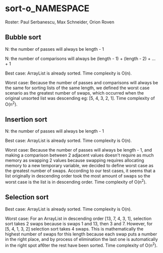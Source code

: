 # sort-o_NAMESPACE
Roster: Paul Serbanescu, Max Schneider, Orion Roven

## Bubble sort

N: the number of passes will always be length - 1

N: the number of comparisons will always be (length - 1) + (length - 2) + ... + 1

Best case: ArrayList is already sorted. Time complexity is O(n).

Worst case: Because the number of passes and comparisons will always be the same for sorting lists of the same length, we defined the worst case scenario as the greatest number of swaps, which occurred when the original unsorted list was descending eg: [5, 4, 3, 2, 1]. Time complexity of O(n<sup>2</sup>).

## Insertion sort

N: the number of passes will always be length - 1

Best case: ArrayList is already sorted. Time complexity is O(n).

Worst case: Because the number of passes will always be length - 1, and making a comparison between 2 adjacent values doesn't require as much memory as swapping 2 values because swapping requires allocating memory to a new temporary variable, we decided to define worst case as the greatest number of swaps. According to our test cases, it seems that a list originally in descending order took the most amount of swaps so the worst case is the list is in descending order. Time complexity of O(n<sup>2</sup>).

## Selection sort

Best case: ArrayList is already sorted. Time complexity is O(n).

Worst case: For an ArrayList in descending order [13, 7, 4, 3, 1], selection sort takes 2 swaps because is swaps 1 and 13, then 3 and 7. However, for [5, 4, 1, 3, 2] selection sort takes 4 swaps. This is mathematically the highest number of swaps for this length because each swap puts  a number in the right place, and by process of elimination the last one is automatically in the right spot af6ter the rest have been sorted. Time complexity of O(n<sup>2</sup>).
